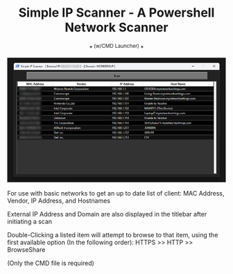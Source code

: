 <h1 align="center">Simple IP Scanner - A Powershell Network Scanner</h1>
<p align="center">*<sup align="center"> (w/CMD Launcher) </sup>*</p>

<p align="center"><img src="https://github.com/illsk1lls/IPScanner/blob/main/.readme/IPScanner.png?raw=true"></p>

For use with basic networks to get an up to date list of client: MAC Address, Vendor, IP Address, and Hostnames<br>

External IP Address and Domain are also displayed in the titlebar after initiating a scan<br>

Double-Clicking a listed item will attempt to browse to that item, using the first available option (In the following order): HTTPS \>\> HTTP \>\> BrowseShare<br>

(Only the CMD file is required)

